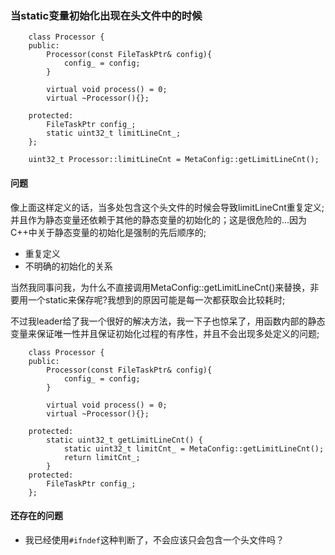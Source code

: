 ### 当static变量初始化出现在头文件中的时候

```
    class Processor {
    public:
        Processor(const FileTaskPtr& config){
            config_ = config;
        }

        virtual void process() = 0;
        virtual ~Processor(){};

    protected:
        FileTaskPtr config_;
        static uint32_t limitLineCnt_;
    };
    
    uint32_t Processor::limitLineCnt = MetaConfig::getLimitLineCnt();
```

#### 问题

像上面这样定义的话，当多处包含这个头文件的时候会导致limitLineCnt重复定义;并且作为静态变量还依赖于其他的静态变量的初始化的；这是很危险的...因为C++中关于静态变量的初始化是强制的先后顺序的;

* 重复定义
* 不明确的初始化的关系

当然我同事问我，为什么不直接调用MetaConfig::getLimitLineCnt()来替换，非要用一个static来保存呢?我想到的原因可能是每一次都获取会比较耗时;

不过我leader给了我一个很好的解决方法，我一下子也惊呆了，用函数内部的静态变量来保证唯一性并且保证初始化过程的有序性，并且不会出现多处定义的问题;

```
    class Processor {
    public:
        Processor(const FileTaskPtr& config){
            config_ = config;
        }

        virtual void process() = 0;
        virtual ~Processor(){};

    protected:
        static uint32_t getLimitLineCnt() {
            static uint32_t limitCnt_ = MetaConfig::getLimitLineCnt();
            return limitCnt_;
        }
    protected:
        FileTaskPtr config_;
    };
```

#### 还存在的问题

* 我已经使用`#ifndef`这种判断了，不会应该只会包含一个头文件吗？
